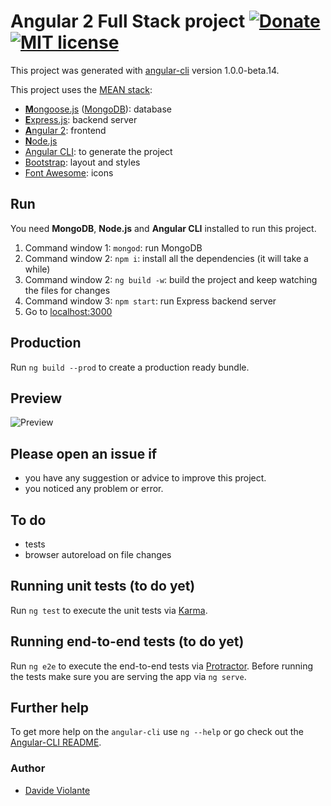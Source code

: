 # Angular 2 Full Stack project [![Donate](https://img.shields.io/badge/paypal-donate-179BD7.svg)](https://www.paypal.me/dviolante) [![MIT license](http://img.shields.io/badge/license-MIT-brightgreen.svg)](http://opensource.org/licenses/MIT)

This project was generated with [angular-cli](https://github.com/angular/angular-cli) version 1.0.0-beta.14.

This project uses the [MEAN stack](https://en.wikipedia.org/wiki/MEAN_(software_bundle)):
* [**M**ongoose.js](http://www.mongoosejs.com) ([MongoDB](http://www.mongodb.com)): database
* [**E**xpress.js](http://expressjs.com): backend server
* [**A**ngular 2](https://angular.io): frontend
* [**N**ode.js](https://nodejs.org)
* [Angular CLI](https://cli.angular.io): to generate the project
* [Bootstrap](http://www.getbootstrap.com): layout and styles
* [Font Awesome](http://fontawesome.io): icons

## Run
You need **MongoDB**, **Node.js** and **Angular CLI** installed to run this project.

1. Command window 1: `mongod`: run MongoDB
2. Command window 2: `npm i`: install all the dependencies (it will take a while)
3. Command window 2: `ng build -w`: build the project and keep watching the files for changes
4. Command window 3: `npm start`: run Express backend server
5. Go to [localhost:3000](http://localhost:3000)

## Production

Run `ng build --prod` to create a production ready bundle.

## Preview
![Preview](https://raw.githubusercontent.com/DavideViolante/Angular2-Full-Stack/master/demo.gif "Preview")

## Please open an issue if
* you have any suggestion or advice to improve this project.
* you noticed any problem or error.

## To do
* tests
* browser autoreload on file changes

## Running unit tests (to do yet)

Run `ng test` to execute the unit tests via [Karma](https://karma-runner.github.io).

## Running end-to-end tests (to do yet)

Run `ng e2e` to execute the end-to-end tests via [Protractor](http://www.protractortest.org/). 
Before running the tests make sure you are serving the app via `ng serve`.

## Further help

To get more help on the `angular-cli` use `ng --help` or go check out the [Angular-CLI README](https://github.com/angular/angular-cli/blob/master/README.md).

### Author
* [Davide Violante](https://github.com/DavideViolante)
